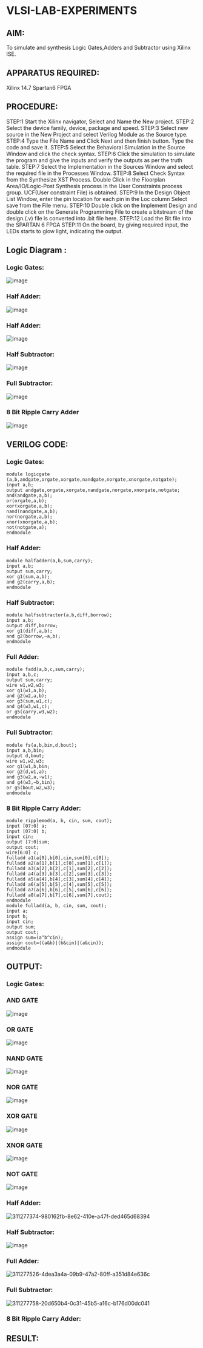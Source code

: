 # VLSI-LAB-EXPERIMENTS
## AIM:
To simulate and synthesis Logic Gates,Adders and Subtractor using Xilinx ISE.

## APPARATUS REQUIRED:
Xilinx 14.7 Spartan6 FPGA

## PROCEDURE:
STEP:1 Start the Xilinx navigator, Select and Name the New project. STEP:2 Select the device family, device, package and speed. STEP:3 Select new source in the New Project and select Verilog Module as the Source type. STEP:4 Type the File Name and Click Next and then finish button. Type the code and save it. STEP:5 Select the Behavioral Simulation in the Source Window and click the check syntax. STEP:6 Click the simulation to simulate the program and give the inputs and verify the outputs as per the truth table. STEP:7 Select the Implementation in the Sources Window and select the required file in the Processes Window. STEP:8 Select Check Syntax from the Synthesize XST Process. Double Click in the Floorplan Area/IO/Logic-Post Synthesis process in the User Constraints process group. UCF(User constraint File) is obtained. STEP:9 In the Design Object List Window, enter the pin location for each pin in the Loc column Select save from the File menu. STEP:10 Double click on the Implement Design and double click on the Generate Programming File to create a bitstream of the design.(.v) file is converted into .bit file here. STEP:12 Load the Bit file into the SPARTAN 6 FPGA STEP:11 On the board, by giving required input, the LEDs starts to glow light, indicating the output.

## Logic Diagram :

### Logic Gates:
![image](https://github.com/navaneethans/VLSI-LAB-EXPERIMENTS/assets/6987778/ee17970c-3ac9-4603-881b-88e2825f41a4)


### Half Adder:

![image](https://github.com/navaneethans/VLSI-LAB-EXPERIMENTS/assets/6987778/0e1ecb96-0c25-4556-832b-aeeedfdfe7b9)


### Half Adder:

![image](https://github.com/navaneethans/VLSI-LAB-EXPERIMENTS/assets/6987778/9bb3964c-438f-469d-a3de-c1cca6f323fb)


### Half Subtractor:

![image](https://github.com/navaneethans/VLSI-LAB-EXPERIMENTS/assets/6987778/731470b7-eb4e-49f8-8bb7-2994052a7184)



### Full Subtractor:

![image](https://github.com/navaneethans/VLSI-LAB-EXPERIMENTS/assets/6987778/d66f874b-c1f2-44b3-a035-7149b56430c1)



### 8 Bit Ripple Carry Adder

![image](https://github.com/navaneethans/VLSI-LAB-EXPERIMENTS/assets/6987778/7385a408-40a5-4203-8050-b72818622d79)



## VERILOG CODE:

### Logic Gates:
```
module logicgate (a,b,andgate,orgate,xorgate,nandgate,norgate,xnorgate,notgate);
input a,b;  
output andgate,orgate,xorgate,nandgate,norgate,xnorgate,notgate;
and(andgate,a,b);
or(orgate,a,b);
xor(xorgate,a,b);
nand(nandgate,a,b); 
nor(norgate,a,b);
xnor(xnorgate,a,b);
not(notgate,a);
endmodule
```
### Half Adder:
```
module halfadder(a,b,sum,carry);
input a,b;
output sum,carry;
xor g1(sum,a,b);
and g2(carry,a,b);
endmodule
```
### Half Subtractor:
```
module halfsubtractor(a,b,diff,borrow);
input a,b;
output diff,borrow;
xor g1(diff,a,b);
and g2(borrow,~a,b);
endmodule
```
### Full Adder:
```
module fadd(a,b,c,sum,carry);
input a,b,c;
output sum,carry;
wire w1,w2,w3;
xor g1(w1,a,b);
and g2(w2,a,b);
xor g3(sum,w1,c);
and g4(w3,w1,c);
or g5(carry,w3,w2);
endmodule
```
### Full Subtractor:
```
module fs(a,b,bin,d,bout);
input a,b,bin; 
output d,bout;
wire w1,w2,w3;
xor g1(w1,b,bin; 
xor g2(d,w1,a);
and g3(w2,a,~w1);
and g4(w3,~b,bin);
or g5(bout,w2,w3);
endmodule
```
### 8 Bit Ripple Carry Adder:
```
module ripplemod(a, b, cin, sum, cout);
input [07:0] a;
input [07:0] b;
input cin;
output [7:0]sum;
output cout;
wire[6:0] c;
fulladd a1(a[0],b[0],cin,sum[0],c[0]);
fulladd a2(a[1],b[1],c[0],sum[1],c[1]);
fulladd a3(a[2],b[2],c[1],sum[2],c[2]);
fulladd a4(a[3],b[3],c[2],sum[3],c[3]);
fulladd a5(a[4],b[4],c[3],sum[4],c[4]);
fulladd a6(a[5],b[5],c[4],sum[5],c[5]);
fulladd a7(a[6],b[6],c[5],sum[6],c[6]);
fulladd a8(a[7],b[7],c[6],sum[7],cout);
endmodule
module fulladd(a, b, cin, sum, cout);
input a;
input b;
input cin;
output sum;
output cout;
assign sum=(a^b^cin);
assign cout=((a&b)|(b&cin)|(a&cin));
endmodule
```
## OUTPUT:
### Logic Gates:
### AND GATE

![image](https://github.com/Aravind00033/VLSI-LAB-EXP-1/assets/160571380/4944c031-c35e-4135-afad-5f38ae09f282)


### OR GATE

![image](https://github.com/Aravind00033/VLSI-LAB-EXP-1/assets/160571380/641d3e37-8572-4436-8467-e67523735aaf)


### NAND GATE

![image](https://github.com/Aravind00033/VLSI-LAB-EXP-1/assets/160571380/2a3c5753-dd0f-4094-9f31-186746b04fd7)


### NOR GATE

![image](https://github.com/Aravind00033/VLSI-LAB-EXP-1/assets/160571380/252e69f6-6a57-4b31-8704-51bb7366b6af)

### XOR GATE

![image](https://github.com/Aravind00033/VLSI-LAB-EXP-1/assets/160571380/52868e2b-f07a-449a-93cd-167479d97fb8)

### XNOR GATE

![image](https://github.com/Aravind00033/VLSI-LAB-EXP-1/assets/160571380/a248cdcc-88d2-4b45-b2df-0e14bc431377)

### NOT GATE

![image](https://github.com/Aravind00033/VLSI-LAB-EXP-1/assets/160571380/6e154d6c-02d9-4ea6-a089-66d1a2b29701)

### Half Adder:

![311277374-980162fb-8e62-410e-a47f-ded465d68394](https://github.com/Aravind00033/VLSI-LAB-EXP-1/assets/160571380/a5710ff8-18e0-48e1-a7ae-e45e7c415cc8)

### Half Subtractor:

![image](https://github.com/Aravind00033/VLSI-LAB-EXP-1/assets/160571380/30d140e6-d2b1-40d6-9ceb-6377cb6ad484)

### Full Adder:

![311277526-4dea3a4a-09b9-47a2-80ff-a351d84e636c](https://github.com/Aravind00033/VLSI-LAB-EXP-1/assets/160571380/b65da6fa-fb1f-4318-993e-b7d265cb273a)


### Full Subtractor:
![311277758-20d650b4-0c31-45b5-a16c-b176d00dc041](https://github.com/Aravind00033/VLSI-LAB-EXP-1/assets/160571380/a3146aea-248e-4035-af68-1ac2e7c9655f)


### 8 Bit Ripple Carry Adder:

## RESULT:

